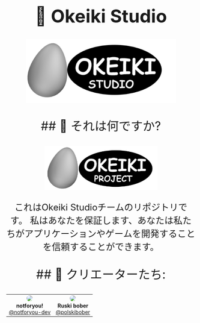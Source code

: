 <meta charset="UTF-8">
<h1 align="center" style="font-size: 48px">🥚 Okeiki Studio</h1>

<p align="center">
    <img src="assets/OKEIKI_STUDIO.png" alt="スタジオロゴ" width="400">
</p>

<p align="center" style="font-size: 32px">
  ## 🤨 それは何ですか?
</p>

<p align="center">
    <img src="assets/OKEIKI_PROJECT.png" alt="プロジェクトロゴ" width="300">
</p>

<p align="center" style="font-size: 24px;">
これはOkeiki Studioチームのリポジトリです。
私はあなたを保証します、あなたは私たちがアプリケーションやゲームを開発することを信頼することができます。
</p>

<p align="center" style="font-size: 32px">
  ## 🤝 クリエーターたち:
</p>

<table align="center">
  <tr>
    <td align="center">
      <img src="https://avatars.githubusercontent.com/u/177419722?s=400&u=ea5032ae64955f3fa916e024ec08436f5523aebc&v=4" width="100" style="border-radius: 50%"><br>
      <b>notforyou!</b><br>
      <a href="https://github.com/notforyou-dev">@notforyou-dev</a>
    </td>
    <td align="center">
      <img src="https://avatars.githubusercontent.com/u/194370947?v=4" width="100" style="border-radius: 50%"><br>
      <b>Ruski bober</b><br>
      <a href="https://github.com/polskibober">@polskibober</a>
    </td>
  </tr>
</table>